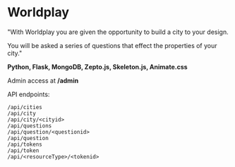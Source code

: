Worldplay
========

"With Worldplay you are given the opportunity to build a city to your design.

You will be asked a series of questions that effect the properties of your city."

**Python, Flask, MongoDB, Zepto.js, Skeleton.js, Animate.css**

Admin access at **/admin**

API endpoints:

    /api/cities
    /api/city
    /api/city/<cityid>
    /api/questions
    /api/question/<questionid>
    /api/question
    /api/tokens
    /api/token
    /api/<resourceType>/<tokenid>
